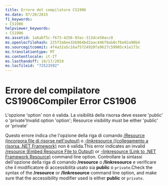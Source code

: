 ```yaml
---
title: Errore del compilatore CS1906
ms.date: 07/20/2015
f1_keywords:
- CS1906
helpviewer_keywords:
- CS1906
ms.assetid: 1a6abf5c-f673-4256-93ac-313dce50acc0
ms.openlocfilehash: 225f3a6ee1bb964bd2aac446f8ab0cf6e02a90b4
ms.sourcegitcommit: 4f4a32a5c16a75724920fa9627c59985c41e173c
ms.translationtype: MT
ms.contentlocale: it-IT
ms.lasthandoff: 10/17/2019
ms.locfileid: "72523592"
---
```

# <a name="compiler-error-cs1906"></a><span data-ttu-id="8483a-102">Errore del compilatore CS1906</span><span class="sxs-lookup"><span data-stu-id="8483a-102">Compiler Error CS1906</span></span>
<span data-ttu-id="8483a-103">L'opzione 'option' non è valida. La visibilità della risorsa deve essere 'public' o 'private'</span><span class="sxs-lookup"><span data-stu-id="8483a-103">Invalid option 'option'; Resource visibility must be either 'public' or 'private'</span></span>  
  
 <span data-ttu-id="8483a-104">Questo errore indica che l'opzione della riga di comando [/Resource (incorpora file di risorse nell'output)](../language-reference/compiler-options/resource-compiler-option.md) o [-linkresource ((collegamento a risorsa .NET Framework)](../language-reference/compiler-options/linkresource-compiler-option.md) non è valida.</span><span class="sxs-lookup"><span data-stu-id="8483a-104">This error indicates an invalid [/resource (Embed Resource File to Output)](../language-reference/compiler-options/resource-compiler-option.md) or [-linkresource (Link to .NET Framework Resource)](../language-reference/compiler-options/linkresource-compiler-option.md) command line option.</span></span> <span data-ttu-id="8483a-105">Controllare la sintassi dell'opzione della riga di comando **/resource** o **/linkresource** e verificare che il modificatore di accessibilità usato sia **public** o `private`.</span><span class="sxs-lookup"><span data-stu-id="8483a-105">Check the syntax of the **/resource** or **/linkresource** command line option, and make sure that the accessibility modifier used is either **public** or `private`.</span></span>
